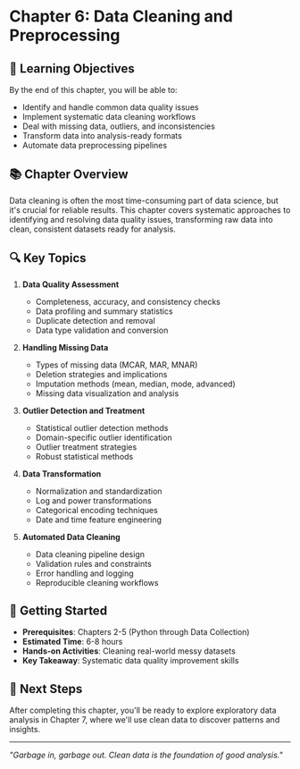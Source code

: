 # Chapter 6: Data Cleaning and Preprocessing

## 🎯 Learning Objectives

By the end of this chapter, you will be able to:
- Identify and handle common data quality issues
- Implement systematic data cleaning workflows
- Deal with missing data, outliers, and inconsistencies
- Transform data into analysis-ready formats
- Automate data preprocessing pipelines

## 📚 Chapter Overview

Data cleaning is often the most time-consuming part of data science, but it's crucial for reliable results. This chapter covers systematic approaches to identifying and resolving data quality issues, transforming raw data into clean, consistent datasets ready for analysis.

## 🔍 Key Topics

1. **Data Quality Assessment**
   - Completeness, accuracy, and consistency checks
   - Data profiling and summary statistics
   - Duplicate detection and removal
   - Data type validation and conversion

2. **Handling Missing Data**
   - Types of missing data (MCAR, MAR, MNAR)
   - Deletion strategies and implications
   - Imputation methods (mean, median, mode, advanced)
   - Missing data visualization and analysis

3. **Outlier Detection and Treatment**
   - Statistical outlier detection methods
   - Domain-specific outlier identification
   - Outlier treatment strategies
   - Robust statistical methods

4. **Data Transformation**
   - Normalization and standardization
   - Log and power transformations
   - Categorical encoding techniques
   - Date and time feature engineering

5. **Automated Data Cleaning**
   - Data cleaning pipeline design
   - Validation rules and constraints
   - Error handling and logging
   - Reproducible cleaning workflows

## 🚀 Getting Started

- **Prerequisites**: Chapters 2-5 (Python through Data Collection)
- **Estimated Time**: 6-8 hours
- **Hands-on Activities**: Cleaning real-world messy datasets
- **Key Takeaway**: Systematic data quality improvement skills

## 📖 Next Steps

After completing this chapter, you'll be ready to explore exploratory data analysis in Chapter 7, where we'll use clean data to discover patterns and insights.

---

*"Garbage in, garbage out. Clean data is the foundation of good analysis."*
